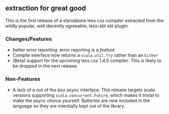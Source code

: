 ## extraction for great good

This is the first release of a standalone less css compiler extracted from the wildly popular, well 
decently agreeable, less-sbt sbt plugin.

### Changes/Features

- better error reporting. error reporting is a _feature_
- Compile interface now returns a `scala.util.Try` rather than an `Either`
- (Beta) support for the upcoming less css 1.4.0 compiler. This is likely to be dropped in the next release.

### Non-Features

- A lack of a out of the box async interface. This release targets scala versions supporting `scala.concurrent.Future`, which 
makes it trivial to make the async choice yourself. Batteries are now included in the language so they are intentially kept out
of the library.

